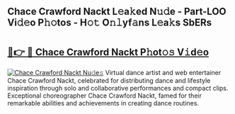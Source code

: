 ## Chace Crawford Nackt L𝚎a𝚔ed N𝚞𝚍e - Part-LOO Vi𝚍𝚎o P𝚑𝚘tos - H𝚘𝚝 O𝚗𝚕yf𝚊ns L𝚎a𝚔s SbERs

# <h2><a href="http://kf8a7g.oniu.top/?m=Chace+Crawford+Nackt">🔗👉 🔴 Chace Crawford Nackt P𝚑ot𝚘𝚜 V𝚒d𝚎o</a></h2>

[![Chace Crawford Nackt Nu𝚍e𝚜](https://i.imgur.com/0qMVB7G.gif)](http://kf8a7g.oniu.top/?m=Chace+Crawford+Nackt)
Virtual dance artist and web entertainer Chace Crawford Nackt, celebrated for distributing dance and lifestyle inspiration through solo and collaborative performances and compact clips. Exceptional choreographer Chace Crawford Nackt, famed for their remarkable abilities and achievements in creating dance routines.  
